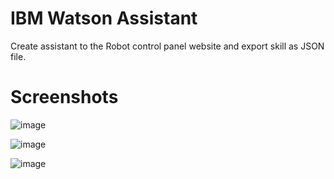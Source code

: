 # IBM Watson Assistant

Create assistant to the Robot control panel website and export skill as JSON file.


# Screenshots

![image](https://user-images.githubusercontent.com/50388183/124807899-f4b39480-df66-11eb-9394-4f2c9f073b54.png)


![image](https://user-images.githubusercontent.com/50388183/124807902-f4b39480-df66-11eb-92a1-c927414fb600.png)


![image](https://user-images.githubusercontent.com/50388183/124807903-f4b39480-df66-11eb-90eb-a0887c9d03a0.png)
